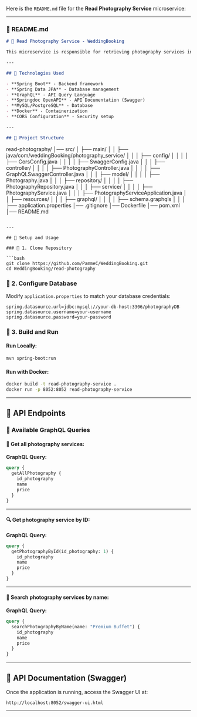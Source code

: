 Here is the `README.md` file for the **Read Photography Service** microservice:

---

### 📜 **README.md**
```markdown
# 📖 Read Photography Service - WeddingBooking

This microservice is responsible for retrieving photography services in the **WeddingBooking** system using **GraphQL**.

---

## 🚀 Technologies Used

- **Spring Boot** - Backend framework
- **Spring Data JPA** - Database management
- **GraphQL** - API Query Language
- **Springdoc OpenAPI** - API Documentation (Swagger)
- **MySQL/PostgreSQL** - Database
- **Docker** - Containerization
- **CORS Configuration** - Security setup

---

## 📂 Project Structure

```
read-photography/
│── src/
│   ├── main/
│   │   ├── java/com/weddingBooking/photography_service/
│   │   │   ├── config/
│   │   │   │   ├── CorsConfig.java
│   │   │   │   ├── SwaggerConfig.java
│   │   │   ├── controller/
│   │   │   │   ├── PhotographyController.java
│   │   │   │   ├── GraphQLSwaggerController.java
│   │   │   ├── model/
│   │   │   │   ├── Photography.java
│   │   │   ├── repository/
│   │   │   │   ├── PhotographyRepository.java
│   │   │   ├── service/
│   │   │   │   ├── PhotographyService.java
│   │   │   ├── PhotographyServiceApplication.java
│   │   ├── resources/
│   │   │   ├── graphql/
│   │   │   │   ├── schema.graphqls
│   │   │   ├── application.properties
│── .gitignore
│── Dockerfile
│── pom.xml
│── README.md
```

---

## 🔧 Setup and Usage

### 📌 1. Clone Repository

```bash
git clone https://github.com/PammeC/WeddingBooking.git
cd WeddingBooking/read-photography
```

### 📌 2. Configure Database

Modify `application.properties` to match your database credentials:

```properties
spring.datasource.url=jdbc:mysql://your-db-host:3306/photographyDB
spring.datasource.username=your-username
spring.datasource.password=your-password
```

### 📌 3. Build and Run

#### Run Locally:
```bash
mvn spring-boot:run
```

#### Run with Docker:
```bash
docker build -t read-photography-service .
docker run -p 8052:8052 read-photography-service
```

---

## 📡 API Endpoints

### **📌 Available GraphQL Queries**

#### 📝 Get all photography services:

**GraphQL Query:**
```graphql
query {
  getAllPhotography {
    id_photography
    name
    price
  }
}
```

---

#### 🔍 Get photography service by ID:

**GraphQL Query:**
```graphql
query {
  getPhotographyById(id_photography: 1) {
    id_photography
    name
    price
  }
}
```

---

#### 🔎 Search photography services by name:

**GraphQL Query:**
```graphql
query {
  searchPhotographyByName(name: "Premium Buffet") {
    id_photography
    name
    price
  }
}
```

---

## 📜 API Documentation (Swagger)

Once the application is running, access the Swagger UI at:

```
http://localhost:8052/swagger-ui.html
```

---
